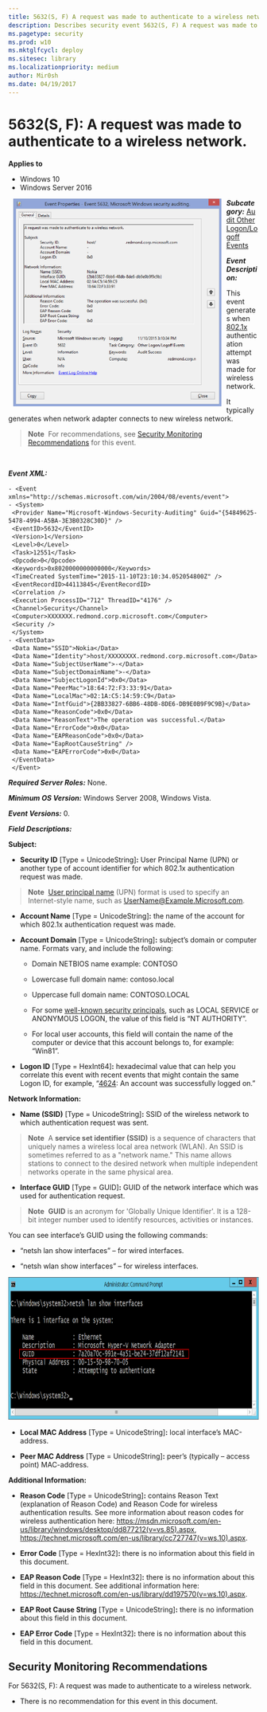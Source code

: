 ```yaml
---
title: 5632(S, F) A request was made to authenticate to a wireless network. (Windows 10)
description: Describes security event 5632(S, F) A request was made to authenticate to a wireless network.
ms.pagetype: security
ms.prod: w10
ms.mktglfcycl: deploy
ms.sitesec: library
ms.localizationpriority: medium
author: Mir0sh
ms.date: 04/19/2017
---
```


# 5632(S, F): A request was made to authenticate to a wireless network.

**Applies to**
-   Windows 10
-   Windows Server 2016


<img src="images/event-5632.png" alt="Event 5632 illustration" width="419" height="417" hspace="10" align="left" />

***Subcategory:***&nbsp;[Audit Other Logon/Logoff Events](audit-other-logonlogoff-events.md)

***Event Description:***

This event generates when [802.1x](https://technet.microsoft.com/en-us/library/hh831831.aspx) authentication attempt was made for wireless network.

It typically generates when network adapter connects to new wireless network.

> **Note**&nbsp;&nbsp;For recommendations, see [Security Monitoring Recommendations](#security-monitoring-recommendations) for this event.

<br clear="all">

***Event XML:***
```
- <Event xmlns="http://schemas.microsoft.com/win/2004/08/events/event">
- <System>
 <Provider Name="Microsoft-Windows-Security-Auditing" Guid="{54849625-5478-4994-A5BA-3E3B0328C30D}" /> 
 <EventID>5632</EventID> 
 <Version>1</Version> 
 <Level>0</Level> 
 <Task>12551</Task> 
 <Opcode>0</Opcode> 
 <Keywords>0x8020000000000000</Keywords> 
 <TimeCreated SystemTime="2015-11-10T23:10:34.052054800Z" /> 
 <EventRecordID>44113845</EventRecordID> 
 <Correlation /> 
 <Execution ProcessID="712" ThreadID="4176" /> 
 <Channel>Security</Channel> 
 <Computer>XXXXXXX.redmond.corp.microsoft.com</Computer> 
 <Security /> 
 </System>
- <EventData>
 <Data Name="SSID">Nokia</Data> 
 <Data Name="Identity">host/XXXXXXXX.redmond.corp.microsoft.com</Data> 
 <Data Name="SubjectUserName">-</Data> 
 <Data Name="SubjectDomainName">-</Data> 
 <Data Name="SubjectLogonId">0x0</Data> 
 <Data Name="PeerMac">18:64:72:F3:33:91</Data> 
 <Data Name="LocalMac">02:1A:C5:14:59:C9</Data> 
 <Data Name="IntfGuid">{2BB33827-6BB6-48DB-8DE6-DB9E0B9F9C9B}</Data> 
 <Data Name="ReasonCode">0x0</Data> 
 <Data Name="ReasonText">The operation was successful.</Data> 
 <Data Name="ErrorCode">0x0</Data> 
 <Data Name="EAPReasonCode">0x0</Data> 
 <Data Name="EapRootCauseString" /> 
 <Data Name="EAPErrorCode">0x0</Data> 
 </EventData>
 </Event>

```

***Required Server Roles:*** None.

***Minimum OS Version:*** Windows Server 2008, Windows Vista.

***Event Versions:*** 0.

***Field Descriptions:***

**Subject:**

-   **Security ID** \[Type = UnicodeString\]**:** User Principal Name (UPN) or another type of account identifier for which 802.1x authentication request was made.

> **Note**&nbsp;&nbsp;[User principal name](https://msdn.microsoft.com/en-us/library/windows/desktop/aa380525(v=vs.85).aspx) (UPN) format is used to specify an Internet-style name, such as UserName@Example.Microsoft.com.

-   **Account Name** \[Type = UnicodeString\]**:** the name of the account for which 802.1x authentication request was made.

-   **Account Domain** \[Type = UnicodeString\]**:** subject’s domain or computer name. Formats vary, and include the following:

    -   Domain NETBIOS name example: CONTOSO

    -   Lowercase full domain name: contoso.local

    -   Uppercase full domain name: CONTOSO.LOCAL

    -   For some [well-known security principals](https://support.microsoft.com/en-us/kb/243330), such as LOCAL SERVICE or ANONYMOUS LOGON, the value of this field is “NT AUTHORITY”.

    -   For local user accounts, this field will contain the name of the computer or device that this account belongs to, for example: “Win81”.

-   **Logon ID** \[Type = HexInt64\]**:** hexadecimal value that can help you correlate this event with recent events that might contain the same Logon ID, for example, “[4624](event-4624.md): An account was successfully logged on.”

**Network Information:**

-   **Name (SSID)** \[Type = UnicodeString\]**:** SSID of the wireless network to which authentication request was sent.

> **Note**&nbsp;&nbsp;A **service set identifier (SSID)** is a sequence of characters that uniquely names a wireless local area network (WLAN). An SSID is sometimes referred to as a "network name." This name allows stations to connect to the desired network when multiple independent networks operate in the same physical area.

-   **Interface GUID** \[Type = GUID\]**:** GUID of the network interface which was used for authentication request.

> **Note**&nbsp;&nbsp;**GUID** is an acronym for 'Globally Unique Identifier'. It is a 128-bit integer number used to identify resources, activities or instances.

You can see interface’s GUID using the following commands:

-   “netsh lan show interfaces” – for wired interfaces.

-   “netsh wlan show interfaces” – for wireless interfaces.

<img src="images/netsh-lan-command.png" alt="Netsh LAN command illustration" width="834" height="286" />

-   **Local MAC Address** \[Type = UnicodeString\]**:** local interface’s MAC-address.

-   **Peer MAC Address** \[Type = UnicodeString\]**:** peer’s (typically – access point) MAC-address.

**Additional Information:**

-   **Reason Code** \[Type = UnicodeString\]**:** contains Reason Text (explanation of Reason Code) and Reason Code for wireless authentication results. See more information about reason codes for wireless authentication here: <https://msdn.microsoft.com/en-us/library/windows/desktop/dd877212(v=vs.85).aspx>, <https://technet.microsoft.com/en-us/library/cc727747(v=ws.10).aspx>.

-   **Error Code** \[Type = HexInt32\]**:** there is no information about this field in this document.

-   **EAP Reason Code** \[Type = HexInt32\]**:** there is no information about this field in this document. See additional information here: <https://technet.microsoft.com/en-us/library/dd197570(v=ws.10).aspx>.

-   **EAP Root Cause String** \[Type = UnicodeString\]**:** there is no information about this field in this document.

-   **EAP Error Code** \[Type = HexInt32\]**:** there is no information about this field in this document.

## Security Monitoring Recommendations

For 5632(S, F): A request was made to authenticate to a wireless network.

-   There is no recommendation for this event in this document.

